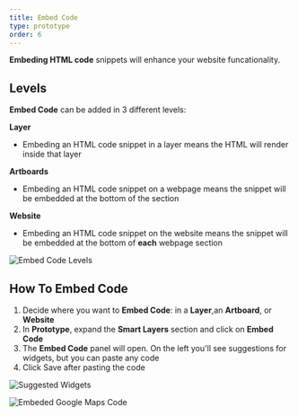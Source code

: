 ```yaml
---
title: Embed Code
type: prototype
order: 6
---
```


**Embeding HTML code** snippets will enhance your website funcationality.


## Levels

**Embed Code** can be added in 3 different levels:

**Layer**

 * Embeding an HTML code snippet in a layer  means the HTML will render inside that layer
   

**Artboards**

 * Embeding an HTML code snippet on a webpage means the snippet will be embedded at the bottom of the **<body>** section
   
**Website**
  
 * Embeding an HTML code snippet on the website means the snippet will be embedded at the bottom of **each** webpage **<body>** section

![Embed Code Levels](http://f.cl.ly/items/3x3F0L2I260G3s450A3S/Embed%20Code%20Panel.png)

## How To Embed Code

1. Decide where you want to **Embed Code**: in a **Layer**,an **Artboard**, or **Website**
2. In **Prototype**, expand the **Smart Layers** section and click on **Embed Code**
3. The **Embed Code** panel will open. On the left you'll see suggestions for widgets, but you can paste any code
4. Click Save after pasting the code

![Suggested Widgets](http://f.cl.ly/items/1g092G3T1l1Y1n1A2H0b/Embed%20Code.png)

![Embeded Google Maps Code](http://f.cl.ly/items/301m1r0z2X0b1w1l2c3X/Embedded%20Code.png)
